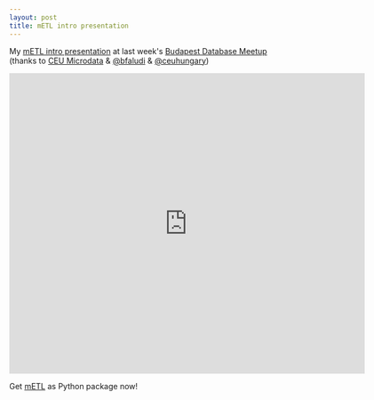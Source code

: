```yaml
---
layout: post
title: mETL intro presentation
---
```

My [mETL intro presentation](https://www.haikudeck.com/p/clh5HKRIwf/metl-intro) at last week's [Budapest Database Meetup](http://www.meetup.com/Budapest-Database-Meetup/) (thanks to [CEU Microdata](https://github.com/ceumicrodata) & [@bfaludi](https://twitter.com/bfaludi) & [@ceuhungary](https://twitter.com/ceuhungary))

<iframe src="https://www.haikudeck.com/e/clh5HKRIwf/?isUrlHashEnabled=false&isPreviewEnabled=false&isHeaderVisible=false" width="640" height="541" frameborder="0" marginheight="0" marginwidth="0"></iframe>

Get [mETL](https://pypi.python.org/pypi/mETL/0.1.7.0dev) as Python package now!
